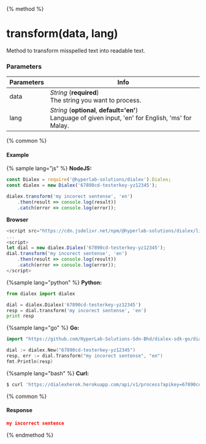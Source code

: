 {% method %}
# transform(data, lang)

Method to transform misspelled text into readable text.

### Parameters
| Parameters |Info |
| ------------- | ------------- |
| data| *String* (**required**) <br>The string you want to process.|
| lang| *String* (**optional**, **default='en'**)<br>Language of given input, 'en' for English, 'ms' for Malay.|

{% common %}
#### Example

{% sample lang="js" %}
**NodeJS:**

```js
const Dialex = require('@hyperlab-solutions/dialex').Dialex;
const dialex = new Dialex('67890cd-testerkey-yz12345');

dialex.transform('my incorect sentense', 'en')
    .then(result => console.log(result))
    .catch(error => console.log(error));
```  

**Browser**  

```js
<script src="https://cdn.jsdelivr.net/npm/@hyperlab-solutions/dialex/lib/dialex.min.js"></script>
...
<script>
let dial = new dialex.Dialex('67890cd-testerkey-yz12345');
dial.transform('my incorect sentense', 'en')
    .then(result => console.log(result))
    .catch(error => console.log(error));
</script>
```  

{%sample lang="python" %}
**Python:**  

```python
from dialex import dialex

dial = dialex.Dialex('67890cd-testerkey-yz12345')
resp = dial.transform('my incorect sentense', 'en')
print resp
```  

{%sample lang="go" %}
**Go:**  

```go
import "https://github.com/HyperLab-Solutions-Sdn-Bhd/dialex-sdk-go/dialex"

dial := dialex.New("67890cd-testerkey-yz12345")
resp, err := dial.Transform("my incorect sentense", "en")
fmt.Println(resp)
```

{%sample lang="bash" %}
**Curl:**  

```bash
$ curl 'https://dialexherok.herokuapp.com/api/v1/process?apikey=67890cd-testerkey-yz12345&lang=en&data=my%20incorect%20sentense'
```  

{% common %}
#### Response
``` json
my incorrect sentence
```
{% endmethod %}
